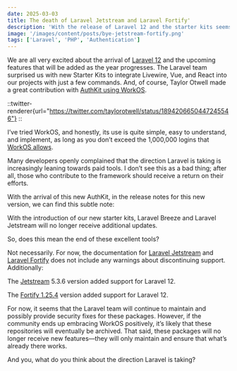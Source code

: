 ```yaml
---
date: 2025-03-03
title: The death of Laravel Jetstream and Laravel Fortify'
description: 'With the release of Laravel 12 and the starter kits seems like a some friends are going to die'
image: '/images/content/posts/bye-jetstream-fortify.png'
tags: ['Laravel', 'PHP', 'Authentication']
---
```


We are all very excited about the arrival of [Laravel 12](laravel-12) and the upcoming features that will be added as the year progresses.
The Laravel team surprised us with new Starter Kits to integrate Livewire, Vue, and React into our projects with just a few commands. And, of course, Taylor Otwell made a great contribution with [AuthKit using WorkOS](https://laravel.com/docs/12.x/starter-kits#workos).

::twitter-renderer{url="https://twitter.com/taylorotwell/status/1894206650447245546"}
::

I’ve tried WorkOS, and honestly, its use is quite simple, easy to understand, and implement, as long as you don’t exceed the 1,000,000 logins that [WorkOS allows](https://workos.com/pricing).

Many developers openly complained that the direction Laravel is taking is increasingly leaning towards paid tools. I don’t see this as a bad thing; after all, those who contribute to the framework should receive a return on their efforts.

With the arrival of this new AuthKit, in the release notes for this new version, we can find this subtle note:

With the introduction of our new starter kits, Laravel Breeze and Laravel Jetstream will no longer receive additional updates.

So, does this mean the end of these excellent tools?

Not necessarily. For now, the documentation for [Laravel Jetstream](https://jetstream.laravel.com/introduction.html) and [Laravel Fortify](https://laravel.com/docs/12.x/fortify) does not include any warnings about discontinuing support. Additionally:

The [Jetstream](https://github.com/laravel/jetstream/releases/tag/v5.3.5) 5.3.6 version added support for Laravel 12.

The [Fortify 1.25.4](https://github.com/laravel/fortify/releases/tag/v1.25.4) version added support for Laravel 12.

For now, it seems that the Laravel team will continue to maintain and possibly provide security fixes for these packages. However, if the community ends up embracing WorkOS positively, it’s likely that these repositories will eventually be archived. That said, these packages will no longer receive new features—they will only maintain and ensure that what’s already there works.

And you, what do you think about the direction Laravel is taking?